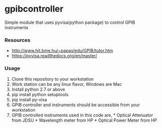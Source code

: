 # gpibcontroller
 Simple module that uses pyvisa(python package) to control GPIB instruments



### Resources
 * http://www.hit.bme.hu/~papay/edu/GPIB/tutor.htm
 * https://pyvisa.readthedocs.org/en/master/

### Usage

 1. Clone this repository to your workstation
   1. Work station can be any linux flavor, Windows are Mac
 2. Install python 2.7 or above
   1. pip install python setuptools
   2. pip install py-visa 
 3. GPIB controller and instruments should be accessible from your workstation
   1. GPIB controlled instruments used in this code are,
     * Optical Attenuator from JDSU
     * Wavelength meter from HP
     * Optical Power Meter from HP   
